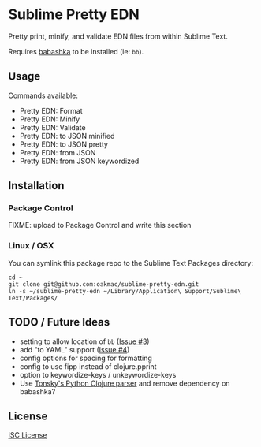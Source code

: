 # Sublime Pretty EDN

Pretty print, minify, and validate EDN files from within Sublime Text.

Requires [babashka] to be installed (ie: `bb`).

[babashka]:https://babashka.org/

## Usage

Commands available:

- Pretty EDN: Format
- Pretty EDN: Minify
- Pretty EDN: Validate
- Pretty EDN: to JSON minified
- Pretty EDN: to JSON pretty
- Pretty EDN: from JSON
- Pretty EDN: from JSON keywordized

## Installation

### Package Control

FIXME: upload to Package Control and write this section

### Linux / OSX

You can symlink this package repo to the Sublime Text Packages directory:

```
cd ~
git clone git@github.com:oakmac/sublime-pretty-edn.git
ln -s ~/sublime-pretty-edn ~/Library/Application\ Support/Sublime\ Text/Packages/
```

## TODO / Future Ideas

- setting to allow location of `bb` ([Issue #3](https://github.com/oakmac/sublime-pretty-edn/issues/3))
- add "to YAML" support ([Issue #4](https://github.com/oakmac/sublime-pretty-edn/issues/4))
- config options for spacing for formatting
- config to use fipp instead of clojure.pprint
- option to keywordize-keys / unkeywordize-keys
- Use [Tonsky's Python Clojure parser](https://github.com/tonsky/Clojure-Sublimed/blob/master/cs_parser.py) and remove dependency on babashka?

## License

[ISC License](LICENSE.md)
